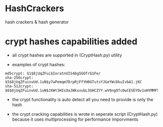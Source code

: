 # HashCrackers

hash crackers & hash generator

# crypt hashes capabilities added #

- all crypt hashes are supported in (CryptHash.py) utility

- examples of crypt hashes:
```
md5crypt: $1$8jUqZFui$IoratnUIS46gSGOfrb1Fe/
sha-256crypt: $5$8jUqZFuinvUd.1uN$y7wPemqm7DrpRjFfYH0GTutsYJGeYWcDkuIvbA1.jKC
sha-512crypt: $6$8jUqZFuinvUd.1uN$JXWt3HIsOaJWkxxubL3GHCZYY.wV9ng9fc0wCESEYOv1oHYMMF5.lap/iAMxwuy5qVT/05K5Pe4HZ0tYyoXCz1
```

- the crypt functionality is auto detect all you need to provide is only the hash 

- the crypt cracking capabilities is wrote in seperate script (CryptHash.py) because it uses multiprocessing for performance imporvments
